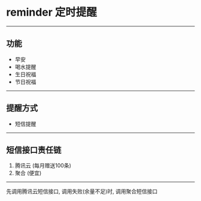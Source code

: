 # reminder 定时提醒 
---
## 功能
* 早安 
* 喝水提醒 
* 生日祝福
* 节日祝福 
--- 
## 提醒方式
* 短信提醒
---
## 短信接口责任链
1. 腾讯云 (每月赠送100条)
2. 聚合 (便宜) 
---
先调用腾讯云短信接口, 调用失败(余量不足)时, 调用聚合短信接口

